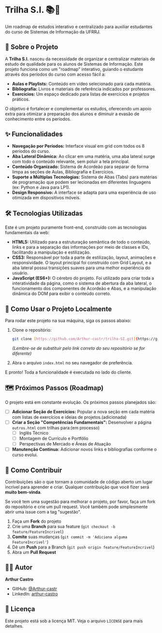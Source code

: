 # Trilha S.I. 📚🚀

Um roadmap de estudos interativo e centralizado para auxiliar estudantes do curso de Sistemas de Informação da UFRRJ.

## 🚀 Sobre o Projeto

A **Trilha S.I.** nasceu da necessidade de organizar e centralizar materiais de estudo de qualidade para os alunos de Sistemas de Informação. Este projeto funciona como um "roadmap" interativo, guiando o estudante através dos períodos do curso com acesso fácil a:

* **Aulas e Playlists:** Conteúdo em vídeo selecionado para cada matéria.
* **Bibliografia:** Livros e materiais de referência indicados por professores.
* **Exercícios:** Um espaço dedicado para listas de exercícios e projetos práticos.

O objetivo é fortalecer e complementar os estudos, oferecendo um apoio extra para otimizar a preparação dos alunos e diminuir a evasão de conhecimento entre os períodos.

## ✨ Funcionalidades

* **Navegação por Períodos:** Interface visual em grid com todos os 8 períodos do curso.
* **Aba Lateral Dinâmica:** Ao clicar em uma matéria, uma aba lateral surge com todo o conteúdo relevante, sem poluir a tela principal.
* **Conteúdo Organizado:** Sistema de Acordeão para separar de forma limpa as seções de Aulas, Bibliografia e Exercícios.
* **Suporte a Múltiplas Tecnologias:** Sistema de Abas (Tabs) para matérias de programação que podem ser lecionadas em diferentes linguagens (ex: Python e Java para LP1).
* **Design Responsivo:** A interface se adapta para uma experiência de uso otimizada em dispositivos móveis.

## 🛠️ Tecnologias Utilizadas

Este é um projeto puramente front-end, construído com as tecnologias fundamentais da web:

* **HTML5:** Utilizado para a estruturação semântica de todo o conteúdo, links e para a separação das informações por meio de classes e IDs, facilitando a manipulação e estilização.
* **CSS3:** Responsável por toda a parte de estilização, layout, animações e responsividade. O layout principal foi construído com Grid Layout, e a aba lateral possui transições suaves para uma melhor experiência do usuário.
* **JavaScript (ES6+):** O cérebro do projeto. Foi utilizado para criar toda a interatividade da página, como o sistema de abertura da aba lateral, o funcionamento dos componentes de Acordeão e Abas, e a manipulação dinâmica do DOM para exibir o conteúdo correto.

## 🏁 Como Usar o Projeto Localmente

Para rodar este projeto na sua máquina, siga os passos abaixo:

1.  Clone o repositório:
    ```bash
    git clone [https://github.com/Arthur-castr/trilha-SI.git](https://github.com/Arthur-castr/trilha-SI.git)
    ```
    *(Lembre-se de substituir pelo link correto do seu repositório se for diferente)*

2.  Abra o arquivo `index.html` no seu navegador de preferência.

E pronto! Toda a funcionalidade é executada no lado do cliente.

## 🗺️ Próximos Passos (Roadmap)

O projeto está em constante evolução. Os próximos passos planejados são:

- [ ] **Adicionar Seção de Exercícios:** Popular a nova seção em cada matéria com listas de exercícios e ideias de projetos.(adicionada)
- [ ] **Criar a Seção "Competências Fundamentais":** Desenvolver a página `outros.html` com trilhas para:(em processo)
    - [ ] Inglês Técnico
    - [ ] Montagem de Currículo e Portfólio
    - [ ] Perspectivas de Mercado e Áreas de Atuação
- [ ] **Manutenção Contínua:** Adicionar novos links e bibliografias conforme o curso evolui.

## 🤝 Como Contribuir

Contribuições são o que tornam a comunidade de código aberto um lugar incrível para aprender e criar. Qualquer contribuição que você fizer será **muito bem-vinda**.

Se você tem uma sugestão para melhorar o projeto, por favor, faça um fork do repositório e crie um pull request. Você também pode simplesmente abrir uma issue com a tag "sugestão".

1.  Faça um **Fork** do projeto
2.  Crie uma **Branch** para sua feature (`git checkout -b feature/FeatureIncrivel`)
3.  **Comite** suas mudanças (`git commit -m 'Adiciona alguma FeatureIncrivel'`)
4.  Dê um **Push** para a Branch (`git push origin feature/FeatureIncrivel`)
5.  Abra um **Pull Request**

## 👨‍💻 Autor

**Arthur Castro**

* GitHub: [@Arthur-castr](https://github.com/Arthur-castr)
* LinkedIn: [arthur-castro](https://www.linkedin.com/in/arthur-castro-46b675245/)

## 📄 Licença

Este projeto está sob a licença MIT. Veja o arquivo `LICENSE` para mais detalhes.
